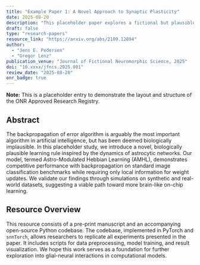 ```yaml
---
title: "Example Paper 1: A Novel Approach to Synaptic Plasticity"
date: 2025-08-20
description: "This placeholder paper explores a fictional but plausible new model for synaptic plasticity in spiking neural networks, demonstrating enhanced learning capabilities on benchmark tasks."
draft: false
type: "research-papers"
resource_link: "https://arxiv.org/abs/2109.12894"
author:
  - "Jens E. Pedersen"
  - "Gregor Lenz"
publication_venue: "Journal of Fictional Neuromorphic Science, 2025"
doi: "10.xxxx/jfncs.2025.001"
review_date: "2025-08-20"
onr_badge: true
---
```


**Note:** This is a placeholder entry to demonstrate the layout and structure of the ONR Approved Research Registry.

## Abstract
The backpropagation of error algorithm is arguably the most important algorithm in artificial intelligence, but has been deemed biologically implausible. In this placeholder study, we introduce a novel, biologically plausible learning rule inspired by the dynamics of astrocytic networks. Our model, termed Astro-Modulated Hebbian Learning (AMHL), demonstrates competitive performance with backpropagation on standard image classification benchmarks while requiring only local information for weight updates. We validate our findings through simulations on synthetic and real-world datasets, suggesting a viable path toward more brain-like on-chip learning.

## Resource Overview
This resource consists of a pre-print manuscript and an accompanying open-source Python codebase. The codebase, implemented in PyTorch and `snnTorch`, allows researchers to replicate all experiments presented in the paper. It includes scripts for data preprocessing, model training, and result visualization. We hope this work serves as a foundation for further exploration into glial-neural interactions in computational models.